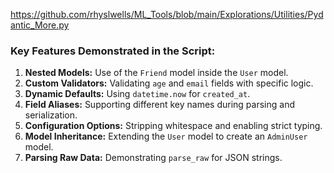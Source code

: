 https://github.com/rhyslwells/ML_Tools/blob/main/Explorations/Utilities/Pydantic_More.py
### Key Features Demonstrated in the Script:

1. **Nested Models:** Use of the `Friend` model inside the `User` model.
2. **Custom Validators:** Validating `age` and `email` fields with specific logic.
3. **Dynamic Defaults:** Using `datetime.now` for `created_at`.
4. **Field Aliases:** Supporting different key names during parsing and serialization.
5. **Configuration Options:** Stripping whitespace and enabling strict typing.
6. **Model Inheritance:** Extending the `User` model to create an `AdminUser` model.
7. **Parsing Raw Data:** Demonstrating `parse_raw` for JSON strings.